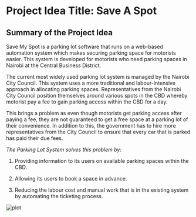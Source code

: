 # Project Idea Title: Save A Spot

## Summary of the Project Idea

Save My Spot is a parking lot software that runs on a web-based automation system which makes securing parking space for motorists easier. This system is developed for motorists who need parking spaces in Nairobi at the Central Business District.

The current most widely used parking lot system is managed by the Nairobi City Council. This system uses a more traditional and labour-intensive approach in allocating parking spaces. Representatives from the Nairobi City Council position themselves around various spots in the CBD whereby motorist pay a fee to gain parking access within the CBD for a day.

This brings a problem as even though motorists get parking access after paying a fee, they are not guaranteed to get a free space at a parking lot of their convenience. In addition to this, the government has to hire more representatives from the City Council to ensure that every car that is parked has paid their due fees.

_The Parking Lot System solves this problem by_:

1. Providing information to its users on available parking spaces within the CBD.

2. Allowing its users to book a space in advance.

3. Reducing the labour cost and manual work that is in the existing system by automating the ticketing process.

![plot](./design.jpg)

